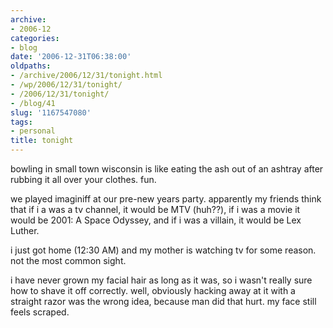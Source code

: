 ```yaml
---
archive:
- 2006-12
categories:
- blog
date: '2006-12-31T06:38:00'
oldpaths:
- /archive/2006/12/31/tonight.html
- /wp/2006/12/31/tonight/
- /2006/12/31/tonight/
- /blog/41
slug: '1167547080'
tags:
- personal
title: tonight
---
```


bowling in small town wisconsin is like eating the ash out of an ashtray
after rubbing it all over your clothes. fun.

we played imaginiff at our pre-new years party. apparently my friends
think that if i a was a tv channel, it would be MTV (huh??), if i was
a movie it would be 2001: A Space Odyssey, and if i was a villain, it
would be Lex Luther.

i just got home (12:30 AM) and my mother is watching tv for some reason.
not the most common sight.

i have never grown my facial hair as long as it was, so i wasn't really
sure how to shave it off correctly. well, obviously hacking away at it
with a straight razor was the wrong idea, because man did that hurt. my
face still feels scraped.

